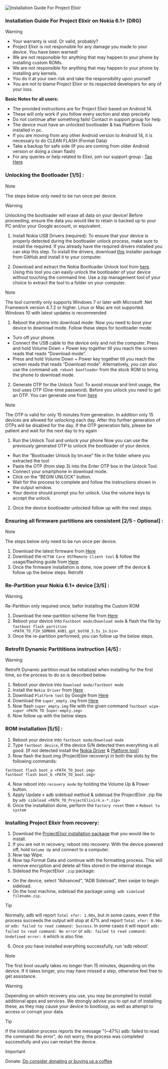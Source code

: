 ![Installation Guide For Project Elixir](https://i.imgur.com/42LxtAl.png)

### Installation Guide For Project Elixir on Nokia 6.1+ (DRG)

> [!Warning]
> * Your warranty is void. Or valid, probably?
> * Project Elixir is not responsible for any damage you made to your device. You have been warned!
> * We are not responsible for anything that may happen to your phone by installing custom ROMs.
> * We are not responsible for anything that may happen to your phone by installing any kernels.
> * You do it at your own risk and take the responsibility upon yourself
> * You are not to blame Project Elixir or its respected developers for any of your loss.
>
> **Basic Notes for all users:**  
> * The provided instructions are for Project Elixir based on Android 14.
> * These will only work if you follow every section and step precisely
> * Do not continue after something fails! Contact in support group for help
> * The device must have an unlocked bootloader & has Platform Tools installed in pc.
> * If you are moving from any other Android version to Android 14, it is necessary to do CLEAN FLASH (Format Data)
> * Take a backup for safe side (If you are coming from older Android version or doing a clean flash)
> * For any queries or help related to Elixir, join our support group : [Tap Here](https://telegram.me/Elixir_Discussion)  

### Unlocking the Bootloader [1/5] :

> [!Note] 
> The steps below only need to be run once per device.

> [!Warning]
> Unlocking the bootloader will erase all data on your device! Before proceeding, ensure the data you would like to retain is backed up to your PC and/or your Google account, or equivalent.

 1. Install Nokia USB Drivers (required): To ensure that your device is properly detected during the bootloader unlock process, make sure to install the required. If you already have the required drivers installed you can skip this step. To install the drivers, download [this](https://github.com/StollD/nokia-driver-installer/blob/master/out/Phone_Nokia_USB_Driver_v1.4.0.exe) installer package from GitHub and install it to your computer.

 2. Download and extract the Nokia Bootloader Unlock tool from [here](https://tchms.to/NokiaUBLTool). Using this tool you can easily unlock the bootloader of your device without touching the command line. Use a zip management tool of your choice to extract the tool to a folder on your computer.

> [!Note]
> The tool currently only supports Windows 7 or later with Microsoft .Net Framework version 4.7.2 or higher. Linux or Mac are not supported. Windows 10 with latest updates is recommended

 1. Reboot the phone into download mode: Now you need to boot your device to download mode. Follow these steps for bootloader mode:

  - Turn off your phone.
  - Connect the USB cable to the device only and not the computer.
Press and hold Volume Down + Power key together till you reach the screen reads that reads “Download mode”.
  - Press and hold Volume Down + Power key together till you reach the screen reads that reads “Download mode”. Alternatively, you can also use the command `adb reboot bootloader` from the stock ROM to bring the phone to download mode.

 2. Generate OTP for the Unlock Tool: To avoid misuse and limit usage, the tool uses OTP (One-time password). Before you unlock you need to get an OTP. You can generate one from [here](https://www.techmesto.com/nokia-ubl-otp/)

> [!Note]
> The OTP is valid for only 15 minutes from generation. In addition only 15 devices are allowed for unlocking each day. After this further generation of OTPs will be disabled for the day. If the OTP generation fails, please be patient and wait for the next day to try again

 1. Run the Unlock Tool and unlock your phone Now you can use the previously generated OTP to unlock the bootloader of your device.

   - Run the “Bootloader Unlock by tm.exe” file in the folder where you extracted the tool
   - Paste the OTP (from step 3) into the Enter OTP box in the Unlock Tool.
   - Connect your smartphone in download mode.
   - Click on the “BEGIN UNLOCK” button.
   - Wait for the process to complete and follow the instructions shown in the output window.
   - Your device should prompt you for unlock. Use the volume keys to accept the unlock.
 2. Once the device bootloader unlocked follow up with the next steps.

### Ensuring all firmware partitions are consistent [2/5 - Optional] :

> [!Note]
> The steps below only need to be run once per device.

 1. Download the latest firmware from [Here](https://sourceforge.net/projects/fihsw-sdm660/files/DRG/FIHSW_DRG-415C-0-00WW-B01_600WW_10_20200501.full.lzma2.1c8a3a5f8729024558cd3f6d771ab8c0a3036438efc62bcab1c74ac0a6446e1e.7z/download)
 2. Download the `HCTSW Care OSTRemote Client tool` & follow the usage/flashing guide from [Here](https://xdaforums.com/t/tools-hctsw-care-ostremote-client-batch-script-replacement-of-ost-la.4282019/).
 3. Once the firmware installation is done, now power off the device & follow up the below steps.
Retrofit 

### Re-Partition your Nokia 6.1+ device [3/5] :

>[!Warning]
>Re-Partition only required once, befor installing the Custom ROM

 1. Download the new-partition scheme file from [Here](https://github.com/Nokia-SDM660-Devices/B2N_GPT-Partition/raw/master/3.5s/FIH_SDM660_AVB1_gpt_both0_3.5s_1v.bin)
 2. Reboot your device into `Fastboot mode/Download mode` & flash the file by `fastboot flash partition <PATH_TO_FIH_SDM660_AVB1_gpt_both0_3.5s_1v.bin>`
 3. Once the re-partition performed, you can follow up the below steps. 

### Retrofit Dynamic Partititions instruction [4/5] :

> [!Warning]
> Retrofit Dynamic partition must be initialized when installing for the first time, so the process to do so is described below.

 1. Reboot your device into `Download mode/fastboot mode`
 2. Install the `Nokia Driver` from [Here](https://github.com/StollD/nokia-driver-installer/raw/master/out/Phone_Nokia_USB_Driver_v1.4.0.exe)
 3. Download `Platform tool` by Google from [Here](https://developer.android.com/tools/releases/platform-tools)
 4. Download the `super_empty.img` from [Here](https://github.com/ProjectElixir-Devices/device_nokia_DRG/releases/download/DRG-RDP/super_empty.img)
 5. Now flash `super_empty.img` file with the given command `fastboot wipe-super <PATH TO Super-empty.img>`
 6. Now follow up with the below steps.

### ROM installation [5/5] :

 1. Reboot your device into `fastboot mode/Download mode`
 2. Type `fastboot device`, if the device S/N detected then everything is all good. [If not detected install the [Nokia Driver](https://github.com/StollD/nokia-driver-installer/raw/master/out/Phone_Nokia_USB_Driver_v1.4.0.exe) & [Platform tool](https://developer.android.com/tools/releases/platform-tools)]
 3. Now flash the boot.img (ProjectElixir recovery) in both the slots by the following commands:

```
fastboot flash boot_a <PATH_TO_boot.img>
fastboot flash boot_b <PATH_TO_boot.img>
```
 4. Now reboot into `recovery mode` by holding the Volume Up & Power button.
 5. Apply Update » adb sideload method & sideload the ProjectElixir .zip file by `adb sideload <PATH_TO_ProjectElixir4.x-*.zip>`
 6. Once the installation done, perform the `Factory reset` then » `Reboot to system`

### Installing Project Elixir from recovery:

 1. Download the [ProjectElixir installation package](https://projectelixiros.com/device/DRG) that you would like to install.
 2. If you are not in recovery, reboot into recovery:
With the device powered off, hold `Volume Up` and connect to a computer.
 3. Now tap Wipe.
 4. Now tap Format Data and continue with the formatting process. This will remove encryption and delete all files stored in the internal storage.
 5. Sideload the ProjectElixir `.zip` package:
  - On the device, select “Advanced”, “ADB Sideload”, then swipe to begin sideload.
  - On the host machine, sideload the package using: `adb sideload filename.zip.`

> [!Tip]
> Normally, adb will report `Total xfer: 1.00x`, but in some cases, even if the process succeeds the output will stop at 47% and report `Total xfer: 0.98x` or `adb: failed to read command: Success`. In some cases it will report `adb: failed to read command: No error` or `adb: failed to read command: Undefined error: 0` which is also fine.

 6. Once you have installed everything successfully, run ‘adb reboot’.

> [!Note]
> The first boot usually takes no longer than 15 minutes, depending on the device. If it takes longer, you may have missed a step, otherwise feel free to get assistance.

> [!Warning]
> Depending on which recovery you use, you may be prompted to install additional apps and services. We strongly advise you to opt out of installing these, as they may cause your device to bootloop, as well as attempt to access or corrupt your data.

> [!Tip]
> If the installation process reports the message "(~47%) adb: failed to read the command: No error", do not worry, the process was completed successfully and you can restart the device.

> [!Important]
> Donate: [Do consider donating or buying us a coffee](https://projectelixiros.com/donate)
